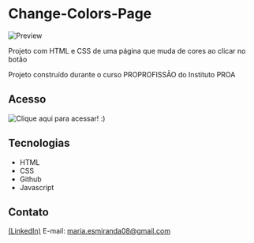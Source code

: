 # Change-Colors-Page
![Preview](https://github.com/MaduSales/Change-Colors-Page/assets/166547195/62b509ed-8d59-4a09-8103-edfda57dec33)

Projeto com HTML e CSS de uma página que muda de cores ao clicar no botão

Projeto construído durante o curso PROPROFISSÃO do Instituto PROA


## Acesso

![Clique aqui para acessar! :)](hhttps://madusales.github.io/Change-Colors-Page/)

## Tecnologias
- HTML
- CSS
- Github
- Javascript

## Contato
[(LinkedIn)](www.linkedin.com/in/maria-eduarda-de-sales-78a04221b)
E-mail: maria.esmiranda08@gmail.com

